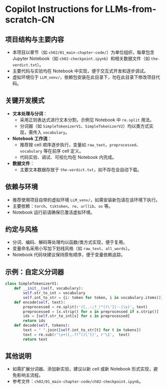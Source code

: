 # Copilot Instructions for LLMs-from-scratch-CN

## 项目结构与主要内容
- 本项目以章节（如 `ch02/01_main-chapter-code/`）为单位组织，每章包含 Jupyter Notebook（如 `ch02-checkpoint.ipynb`）和相关数据文件（如 `the-verdict.txt`）。
- 主要代码与实验均在 Notebook 中实现，便于交互式开发和逐步调试。
- 虚拟环境位于 `LLM_venv/`，依赖包安装在此目录下，勿在此目录下修改项目代码。

## 关键开发模式
- **文本处理与分词**：
  - 采用正则表达式进行文本分割，示例见 Notebook 中 `re.split` 用法。
  - 分词器（如 `SimpleTokenizerV1`、`SimpleTokenizerV2`）均以类方式实现，需传入 `vocabulary`。
- **Notebook 工作流**：
  - 推荐按 cell 顺序逐步执行，变量如 `raw_text`、`preprocessed`、`vocabulary` 等在前序 cell 定义。
  - 代码实验、调试、可视化均在 Notebook 内完成。
- **数据文件**：
  - 主要文本数据存放于 `the-verdict.txt`，如不存在会自动下载。

## 依赖与环境
- 推荐使用项目自带的虚拟环境 `LLM_venv/`，如需安装新包请在该环境下执行。
- 主要依赖：`torch`、`tiktoken`、`re`、`urllib`、`os` 等。
- Notebook 运行前请确保已激活虚拟环境。

## 约定与风格
- 分词、编码、解码等处理均以函数/类方式实现，便于复用。
- 变量命名采用小写加下划线风格（如 `raw_text`、`all_words`）。
- Notebook 代码块建议保持原有顺序，便于变量依赖追踪。

## 示例：自定义分词器
```python
class SimpleTokenizerV1:
    def __init__(self, vocabulary):
        self.str_to_int = vocabulary
        self.int_to_str = {i: token for token, i in vocabulary.items()}
    def encode(self, text):
        preprocessed = re.split(r'([,.:;?_!"()\']|--|\s)', text)
        preprocessed = [x.strip() for x in preprocessed if x.strip()]
        ids = [self.str_to_int[s] for s in preprocessed]
        return ids
    def decode(self, tokens):
        text = " ".join([self.int_to_str[t] for t in tokens])
        text = re.sub(r'\s+([,.?!"()\'])', r'\1',  text)
        return text
```

## 其他说明
- 如需扩展分词器、添加新实验，建议以新 cell 或新 Notebook 形式实现，避免影响主流程。
- 参考文件：`ch02/01_main-chapter-code/ch02-checkpoint.ipynb`。
